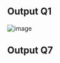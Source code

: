 ## Output Q1
![image](https://user-images.githubusercontent.com/55395418/87007300-9b4e4380-c1f4-11ea-8012-b52c3e2844ec.png)

## Output Q7
